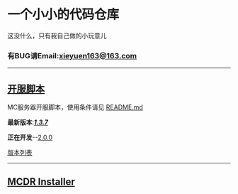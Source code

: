 # 一个小小的代码仓库
这没什么，只有我自己做的小玩意儿

### 有BUG请Email:<xieyuen163@163.com>

---

## [开服脚本](/%E5%BC%80%E6%9C%8D%E8%84%9A%E6%9C%AC/README.MD "README.md")

MC服务器开服脚本，使用条件请见 [README.md](/%E5%BC%80%E6%9C%8D%E8%84%9A%E6%9C%AC/README.MD#使用前必看)

**最新版本**:[***1.3.7***](/%E5%BC%80%E6%9C%8D%E8%84%9A%E6%9C%AC/start-1.3.7-snapshot%20GBK.bat)

**正在开发**--[2.0.0](/%E5%BC%80%E6%9C%8D%E8%84%9A%E6%9C%AC/README.MD "去 README.md 看")

[版本列表](/%E5%BC%80%E6%9C%8D%E8%84%9A%E6%9C%AC/README.MD#已有版本)

---

## [MCDR Installer](/MCDRinstaller/README.md)
